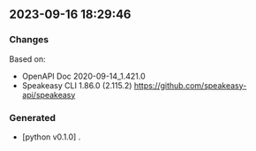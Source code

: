 

## 2023-09-16 18:29:46
### Changes
Based on:
- OpenAPI Doc 2020-09-14_1.421.0 
- Speakeasy CLI 1.86.0 (2.115.2) https://github.com/speakeasy-api/speakeasy
### Generated
- [python v0.1.0] .